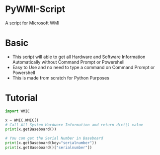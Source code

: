 # PyWMI-Script
A script for Microsoft WMI 

# Basic
- This script will able to get all Hardware and Software Information Automatically without Command Prompt or Powershell
- Easy to Use and no need to type a command on Command Prompt or Powershell
- This is made from scratch for Python Purposes

# Tutorial
```py
import WMIC

x = WMIC.WMIC()
# Call All System Hardware Information and return dict() value
print(x.getBaseboard())

# You can get the Serial Number in Baseboard
print(x.getBaseboard(key="serialnumber"))
print(x.getBaseboard()["serialnumber"])
```

